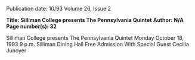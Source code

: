 Publication date: 10/93
Volume 26, Issue 2

**Title: Silliman College presents The Pennsylvania Quintet**
**Author: N/A**
**Page number(s): 32**

Silliman College 
presents 
The Pennsylvania Quintet 
Monday 
October 18, 1993 
9 p.m. 
Silliman Dining Hall 
Free Admission 
With Special Guest 
Cecilia Junoyer